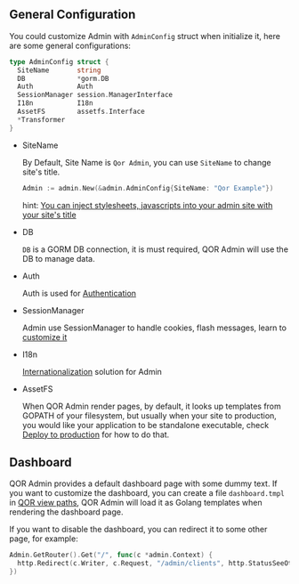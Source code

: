## General Configuration

You could customize Admin with `AdminConfig` struct when initialize it, here are some general configurations:

```go
type AdminConfig struct {
  SiteName       string
  DB             *gorm.DB
  Auth           Auth
  SessionManager session.ManagerInterface
  I18n           I18n
  AssetFS        assetfs.Interface
  *Transformer
}
```

* SiteName

  By Default, Site Name is `Qor Admin`, you can use `SiteName` to change site's title.

  ```go
  Admin := admin.New(&admin.AdminConfig{SiteName: "Qor Example"})
  ```

  hint: [You can inject stylesheets, javascripts into your admin site with your site's title](/admin/theming_and_customization.md)

* DB

  `DB` is a GORM DB connection, it is must required, QOR Admin will use the DB to manage data.

* Auth

  Auth is used for [Authentication](/admin/authentication.md)

* SessionManager

  Admin use SessionManager to handle cookies, flash messages, learn to [customize it](/admin/session_manager.md)

* I18n

  [Internationalization](../admin/i18n.md) solution for Admin

* AssetFS

  When QOR Admin render pages, by default, it looks up templates from GOPATH of your filesystem, but usually when your site to production, you would like your application to be standalone executable, check [Deploy to production](/admin/deploy.md) for how to do that.

## Dashboard

QOR Admin provides a default dashboard page with some dummy text. If you want to customize the dashboard, you can create a file `dashboard.tmpl` in [QOR view paths](/admin/theming_and_customization.md#view-paths), QOR Admin will load it as Golang templates when rendering the dashboard page.

If you want to disable the dashboard, you can redirect it to some other page, for example:

```go
Admin.GetRouter().Get("/", func(c *admin.Context) {
  http.Redirect(c.Writer, c.Request, "/admin/clients", http.StatusSeeOther)
})
```
